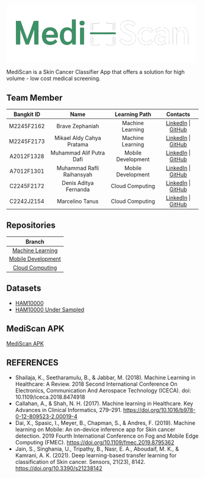 
#  
![MediScan](https://github.com/bravezephaniah/MediScan_Bangkit2022Capstone/blob/main/LogoMediScan.png)


MediScan is a Skin Cancer Classifier App that offers a solution for high volume - low cost medical screening.

## Team Member

| Bangkit ID |            Name           |    Learning Path      |   Contacts   |
| :---------: | :------------------------: | :-----------------: | :-------: |
| M2245F2162 |       Brave Zephaniah     |  Machine Learning     | [LinkedIn](https://linkedin.com/in/bravez) &#124; [GitHub](https://github.com/bravezephaniah) |
| M2245F2173 | Mikael Aldy Cahya Pratama |  Machine Learning     | [LinkedIn](https://linkedin.com/in/mikaelaldy) &#124; [GitHub](https://github.com/mikaelaldy) |
| A2012F1328 |  Muhammad Alif Putra Dafi | Mobile Development    | [LinkedIn](https://linkedin.com/in/muhammad-alif-putra-dafi) &#124; [GitHub](https://github.com/AlifPD) |
| A7012F1301 | Muhammad Rafli Raihansyah | Mobile Development    | [LinkedIn](https://linkedin.com/in/muhammad-rafli-raihansyah-403b5b222) &#124; [GitHub](https://github.com/Raihansyah-ai) |
| C2245F2172 |   Denis Aditya Fernanda   |  Cloud Computing      | [LinkedIn](https://linkedin.com/in/denisadfer) &#124; [GitHub](https://github.com/denisadfer) |
| C2242J2154 |       Marcelino Tanus     |  Cloud Computing      | [LinkedIn](https://linkedin.com/in/marcelino-tanus-1219b521a) &#124; [GitHub](https://github.com/MarcelinoTanus) |

## Repositories

| Branch |
| :------: |
| [Machine Learning](https://github.com/bravezephaniah/MediScan_Bangkit2022Capstone/tree/ml-dev) |
| [Mobile Development](https://github.com/bravezephaniah/MediScan_Bangkit2022Capstone/tree/md-dev) |
| [Cloud Computing](https://github.com/bravezephaniah/MediScan_Bangkit2022Capstone/tree/cc-dev) |

## Datasets
- [HAM10000](https://www.kaggle.com/datasets/surajghuwalewala/ham1000-segmentation-and-classification)
- [HAM10000 Under Sampled](https://drive.google.com/drive/folders/1ixitEkMm4XfnoYuD85-v52ngMxCv7G2y)

## MediScan APK
[MediScan APK](https://drive.google.com/file/d/1m7CjFysynmrWricVfVhBjxEMevIT4dVQ/view?usp=sharing)

## REFERENCES
- Shailaja, K., Seetharamulu, B., & Jabbar, M. (2018). Machine Learning in Healthcare: A Review. 2018 Second International Conference On Electronics, Communication And Aerospace Technology (ICECA). doi: 10.1109/iceca.2018.8474918
- Callahan, A., & Shah, N. H. (2017). Machine learning in Healthcare. Key Advances in Clinical Informatics, 279–291. https://doi.org/10.1016/b978-0-12-809523-2.00019-4 
- Dai, X., Spasic, I., Meyer, B., Chapman, S., & Andres, F. (2019). Machine learning on Mobile: An on-device inference app for Skin cancer detection. 2019 Fourth International Conference on Fog and Mobile Edge Computing (FMEC). https://doi.org/10.1109/fmec.2019.8795362
- Jain, S., Singhania, U., Tripathy, B., Nasr, E. A., Aboudaif, M. K., & Kamrani, A. K. (2021). Deep learning-based transfer learning for classification of Skin cancer. Sensors, 21(23), 8142. https://doi.org/10.3390/s21238142
